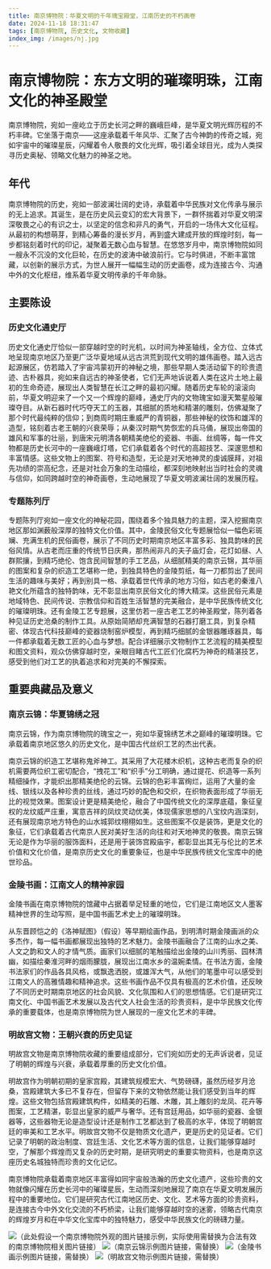 ```yaml
---
title: 南京博物院：华夏文明的千年瑰宝殿堂，江南历史的不朽画卷
date: 2024-11-18 18:31:47
tags: [南京博物院, 历史文化, 文物收藏]
index_img: /images/nj.jpg
---
```


# 南京博物院：东方文明的璀璨明珠，江南文化的神圣殿堂

南京博物院，宛如一座屹立于历史长河之畔的巍峨巨峰，是华夏文明光辉历程的不朽丰碑。它坐落于南京——这座承载着千年风华、汇聚了古今神韵的传奇之城，宛如宇宙中的璀璨星辰，闪耀着令人敬畏的文化光辉，吸引着全球目光，成为人类探寻历史奥秘、领略文化魅力的神圣之地。

## 年代
南京博物院的历史，宛如一部波澜壮阔的史诗，承载着中华民族对文化传承与展示的无上追求。其诞生，是在历史风云变幻的宏大背景下，一群怀揣着对华夏文明深深敬畏之心的有识之士，以坚定的信念和非凡的勇气，开启的一场伟大文化征程。从最初的构想萌芽，到精心筹备的漫长岁月，再到盛大建成开放的辉煌时刻，每一步都铭刻着时代的印记，凝聚着无数心血与智慧。在悠悠岁月中，南京博物院如同一艘永不沉没的文化巨轮，在历史的波涛中破浪前行。它与时俱进，不断丰富馆藏，以创新的展示方式，为世人展开一幅幅生动的历史画卷，成为连接古今、沟通中外的文化枢纽，维系着华夏文明传承的千年命脉。

## 主要陈设
### 历史文化通史厅
历史文化通史厅恰似一部穿越时空的时光机，以时间为神圣轴线，全方位、立体式地呈现南京地区乃至更广泛华夏地域从远古洪荒到现代文明的雄伟画卷。踏入远古起源展区，仿若踏入了宇宙鸿蒙初开的神秘之境，那些早期人类活动留下的珍贵遗迹、古朴器具，宛如来自远古的神圣使者，它们无声地诉说着人类在这片土地上最初的生命奇迹，展现出人类智慧在长江之畔的最初闪耀。随着历史车轮的滚滚向前，华夏文明迎来了一个又一个辉煌的巅峰，通史厅内的文物瑰宝如漫天繁星般璀璨夺目。从新石器时代巧夺天工的玉器，其细腻的质地和精湛的雕刻，仿佛凝聚了那个时代最纯粹的信仰；到商周时期庄重威严的青铜器，那些神秘的纹饰和雄浑的造型，铭刻着古老王朝的兴衰荣辱；从秦汉时期气势恢宏的兵马俑，展现出帝国的雄风和军事的壮丽，到唐宋元明清各朝精美绝伦的瓷器、书画、丝绸等，每一件文物都是历史长河中的一座巍峨灯塔，它们承载着各个时代的高超技艺、深邃思想和丰富情感。这些文物上的图案、符号和造型，无论是对天地神灵的虔诚膜拜，对祖先功绩的崇高纪念，还是对社会万象的生动描绘，都深刻地映射出当时社会的灵魂与信仰，如同跨越时空的神奇画卷，生动地展现了华夏文明波澜壮阔的发展历程。

### 专题陈列厅
专题陈列厅宛如一座文化的神秘花园，围绕着多个独具魅力的主题，深入挖掘南京地区那如渊薮般深厚的独特文化价值。其中，金陵民俗文化专题展恰似一幅色彩斑斓、充满生机的民俗画卷，展示了不同历史时期南京地区丰富多彩、独具韵味的民俗风情。从古老而庄重的传统节日庆典，那热闹非凡的夫子庙灯会，花灯如昼、人群熙攘，到精巧绝伦、饱含民间智慧的手工艺品，从细腻精美的南京云锦，其华丽的图案和复杂的织造工艺堪称一绝，到独具特色的金陵剪纸，每一刀都剪出了民间生活的趣味与美好；再到别具一格、承载着世代传承的地方习俗，如古老的秦淮八艳文化所蕴含的独特韵味，无不彰显出南京民俗文化的博大精深。这些民俗元素是地域特色、民间传说、宗教信仰和百姓生活智慧的完美融合，是中华民族传统文化的璀璨明珠。还有金陵工艺专题展，这里仿若一座古老工艺的神圣殿堂，陈列着各种见证历史沧桑的制作工具。从原始简陋却充满智慧的石器打磨工具，到复杂精密、体现古代科技巅峰的瓷器烧制窑炉模型，再到精巧细腻的金银器雕琢器具，每一件都承载着无数工匠的心血与梦想。配合详细展示文物制作工艺流程的精美模型和图文资料，观众仿佛穿越时空，亲眼目睹古代工匠们化腐朽为神奇的精湛技艺，感受到他们对工艺的执着追求和对完美的不懈探索。

## 重要典藏品及意义
### 南京云锦：华夏锦绣之冠
南京云锦，作为南京博物院的瑰宝之一，宛如华夏锦绣艺术之巅峰的璀璨明珠。它承载着南京地区悠久的历史文化，是中国古代丝织工艺的杰出代表。

南京云锦的织造工艺堪称鬼斧神工。其采用了大花楼木织机，这种古老而复杂的织机需要两位织工密切配合，“拽花工”和“织手”分工明确，通过提花、织造等一系列精细操作，才能织出那精美绝伦的云锦。云锦的色彩丰富绚烂，运用了大量的金线、银线以及各种珍贵的丝线，通过巧妙的配色和交织，在织物表面形成了华丽无比的视觉效果。图案设计更是精美绝伦，融合了中国传统文化的深厚底蕴，象征皇权的龙纹威严庄重，寓意吉祥的凤纹灵动优美，体现儒家思想的八宝纹内涵深刻，还有展现南京地方特色的山水城郭纹栩栩如生。这些图案不仅是装饰，更是文化的象征，它们承载着古代南京人民对美好生活的向往和对天地神灵的敬畏。南京云锦无论是作为华丽的服饰面料，还是用于装饰宫殿庙宇，都彰显出其无与伦比的艺术价值和文化价值，是南京历史文化的重要象征，也是中华民族传统文化宝库中的绝世珍品。

### 金陵书画：江南文人的精神家园
金陵书画在南京博物院的馆藏中占据着举足轻重的地位，它们是江南地区文人墨客精神世界的生动写照，是中国书画艺术史上的璀璨明珠。

从东晋顾恺之的《洛神赋图》（假设）等早期绘画作品，到明清时期金陵画派的众多杰作，每一幅书画都展现出独特的艺术魅力。金陵书画融合了江南的山水之美、人文之韵和文人的才情气质。画家们以细腻的笔触描绘出金陵的山川秀丽、园林清幽，如描绘秦淮河畔的烟雨朦胧，展现出江南水乡的温婉柔情。在书法方面，金陵书法家们的作品各具风格，或飘逸洒脱，或雄浑大气，从他们的笔墨中可以感受到江南文人的高雅情趣和精神追求。这些书画作品不仅具有极高的艺术价值，还反映了不同历史时期南京地区的社会风貌、文化氛围和人们的思想情感。它们是研究江南文化、中国书画艺术发展以及古代文人社会生活的珍贵资料，是中华民族文化传承的重要载体，也是南京博物院为世人展现的一座文化艺术的丰碑。

### 明故宫文物：王朝兴衰的历史见证
明故宫文物是南京博物院收藏的重要组成部分，它们宛如历史的无声诉说者，见证了明朝的辉煌与兴衰，承载着厚重的历史文化价值。

明故宫作为明朝初期的皇家宫殿，其建筑规模宏大、气势磅礴，虽然历经岁月沧桑，宫殿建筑大多已不复存在，但留存下来的文物依然能让我们感受到当年的辉煌。这些文物包括宫殿建筑构件，如精美的石雕、木雕，其上雕刻的龙凤、花卉等图案，工艺精湛，彰显出皇家的威严与奢华。还有宫廷用品，如华丽的瓷器、金银器等，这些器物无论是造型设计还是制作工艺都达到了极高的水平，体现了明朝宫廷的审美和工艺水平。明故宫文物不仅是物质文化遗产，更是历史的见证者。它们记录了明朝的政治制度、宫廷生活、文化艺术等方面的信息，让我们能够穿越时空，了解那个辉煌而又复杂的历史时期，是研究明史的重要实物资料，也是南京这座历史名城独特而珍贵的文化记忆。

南京博物院承载着南京地区丰富得如同宇宙般浩瀚的历史文化遗产，这些珍贵的文物就像闪耀在历史长河中的璀璨星辰，生动而深刻地展现了南京在华夏文明发展历程中的重要地位。它们是研究古代江南地区历史、文化、艺术等方面的珍贵资料，是连接古今中外文化交流的不朽桥梁，让我们能够穿越时空的迷雾，领略古代南京的辉煌岁月和在中华文化宝库中的独特魅力，感受中华民族文化的磅礴力量。

<img src="https://example.com/nanjing_museum_exterior.jpg">（此处假设一个南京博物院外观的图片链接示例，实际使用需替换为合法有效的南京博物院相关图片链接）
<img src="https://example.com/nanjing_brocade.jpg">（南京云锦示例图片链接，需替换）
<img src="https://example.com/jinling_calligraphy_and_painting.jpg">（金陵书画示例图片链接，需替换）
<img src="https://example.com/ming_forbidden_city_artifacts.jpg">（明故宫文物示例图片链接，需替换）